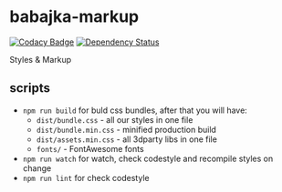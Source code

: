 # babajka-markup
[![Codacy Badge](https://api.codacy.com/project/badge/Grade/a3dbbfeb35e84d4dbbb394be08ec196a)](https://www.codacy.com/app/babajka/babajka-frontend?utm_source=github.com&amp;utm_medium=referral&amp;utm_content=babajka/babajka-frontend&amp;utm_campaign=Badge_Grade)
[![Dependency Status](https://www.versioneye.com/user/projects/595ac98d0fb24f006c059d06/badge.svg?style=flat-square)](https://www.versioneye.com/user/projects/595ac98d0fb24f006c059d06)

Styles &amp; Markup

## scripts

* `npm run build` for buld css bundles, after that you will have:
	* `dist/bundle.css` - all our styles in one file
	* `dist/bundle.min.css` - minified production build
	* `dist/assets.min.css` - all 3dparty libs in one file
	* `fonts/` - FontAwesome fonts
* `npm run watch` for watch, check codestyle and recompile styles on change
* `npm run lint` for check codestyle
